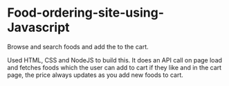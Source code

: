 # Food-ordering-site-using-Javascript
Browse and search foods and add the to the cart. 


Used HTML, CSS and NodeJS to build this. It does an API call on page load and fetches foods which the user can add to cart if they like and in the cart page, the price always updates as you add new foods to cart.
